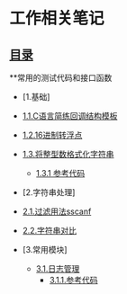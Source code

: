 # 工作相关笔记 

## [目录](README.md) 

**常用的测试代码和接口函数  
- [1.基础]
- [1.1.C语言简练回调结构模板](1.1.md)
- [1.2.16进制转浮点](1.2.md) 
- [1.3.将整型数格式化字符串]()
    * [1.3.1 参考代码](sprintf.c)

- [2.字符串处理]
- [2.1.过滤用法sscanf](2.1.md)
- [2.2.字符串对比](test_strcomp.c)
- [3.常用模块]
    * [3.1.日志管理](3.1.md)
        * [3.1.1.参考代码](log/)
        

 